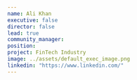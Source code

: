 ```yaml
---
name: Ali Khan
executive: false
director: false
lead: true
community_manager:   
position:  
project: FinTech Industry
image: ../assets/default_exec_image.png
linkedin: "https://www.linkedin.com/"
---
```

